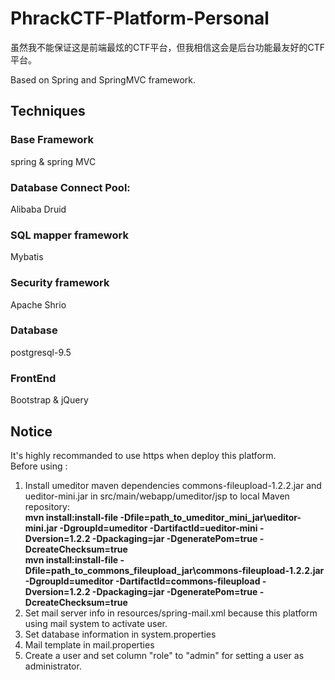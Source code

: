 # PhrackCTF-Platform-Personal
   
虽然我不能保证这是前端最炫的CTF平台，但我相信这会是后台功能最友好的CTF平台。

Based on Spring and SpringMVC framework.


## Techniques

### Base Framework
spring & spring MVC
### Database Connect Pool:
Alibaba Druid
### SQL mapper framework
Mybatis
### Security framework
Apache Shrio

### Database
postgresql-9.5

### FrontEnd
Bootstrap & jQuery

## Notice
It's highly recommanded to use https when deploy this platform.  
Before using :  
1. Install umeditor maven dependencies commons-fileupload-1.2.2.jar and ueditor-mini.jar in src/main/webapp/umeditor/jsp to local Maven repository:   
**mvn install:install-file -Dfile=path_to_umeditor_mini_jar\ueditor-mini.jar -DgroupId=umeditor -DartifactId=ueditor-mini -Dversion=1.2.2 -Dpackaging=jar -DgeneratePom=true -DcreateChecksum=true**   
**mvn install:install-file -Dfile=path_to_commons_fileupload_jar\commons-fileupload-1.2.2.jar -DgroupId=umeditor -DartifactId=commons-fileupload -Dversion=1.2.2 -Dpackaging=jar -DgeneratePom=true -DcreateChecksum=true**   
2. Set mail server info in resources/spring-mail.xml because this platform using mail system to activate user.   
3. Set database information in system.properties   
4. Mail template in mail.properties
5. Create a user and set column "role" to "admin" for setting a user as administrator.     
